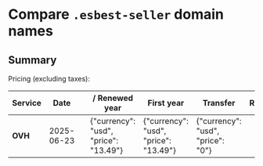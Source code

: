 # Compare `.esbest-seller` domain names

## Summary

Pricing (excluding taxes):

| Service | Date |  | / Renewed year | First year | Transfer | Restoration |
|--|--|--|--|--|--|--|
| **OVH** | 2025-06-23 |  | {"currency": "usd", "price": "13.49"} | {"currency": "usd", "price": "13.49"} | {"currency": "usd", "price": "0"} |  |
